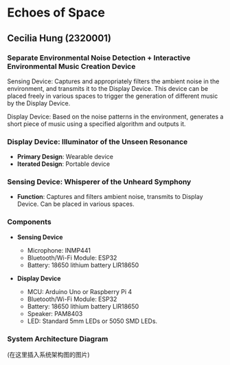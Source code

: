 # Echoes of Space

## Cecilia Hung (2320001)

### Separate Environmental Noise Detection + Interactive Environmental Music Creation Device

Sensing Device: Captures and appropriately filters the ambient noise in the environment, and transmits it to the Display Device. This device can be placed freely in various spaces to trigger the generation of different music by the Display Device.

Display Device: Based on the noise patterns in the environment, generates a short piece of music using a specified algorithm and outputs it.

### Display Device: Illuminator of the Unseen Resonance

- **Primary Design**: Wearable device
- **Iterated Design**: Portable device

### Sensing Device: Whisperer of the Unheard Symphony

- **Function**: Captures and filters ambient noise, transmits to Display Device. Can be placed in various spaces.

### Components

- **Sensing Device**
  - Microphone: INMP441
  - Bluetooth/Wi-Fi Module: ESP32
  - Battery: 18650 lithium battery LIR18650

- **Display Device**
  - MCU: Arduino Uno or Raspberry Pi 4
  - Bluetooth/Wi-Fi Module: ESP32
  - Battery: 18650 lithium battery LIR18650
  - Speaker: PAM8403
  - LED: Standard 5mm LEDs or 5050 SMD LEDs.

### System Architecture Diagram

(在这里插入系统架构图的图片)
